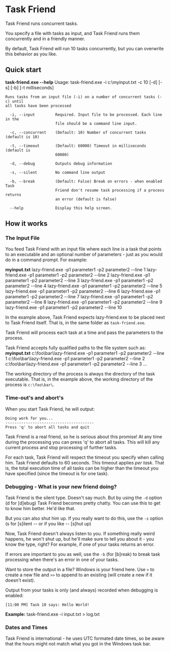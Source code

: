 ﻿# Task Friend
Task Friend runs concurrent tasks.

You specify a file with tasks as input, and Task Friend runs them concurrently and in a friendly manner.

By default, Task Friend will run 10 tasks concurrently, but you can overwrite this behavior as you like.

## Quick start

**task-friend.exe --help**
    Usage: task-friend.exe -i c:\myinput.txt -c 10 [-d] [-s] [-b] [-t milliseconds]

    Runs tasks from an input file (-i) on a number of concurrent tasks (-c) until
    all tasks have been processed

      -i, --input         Required. Input file to be processed. Each line in the
                          file should be a command line input.

      -c, --concurrent    (Default: 10) Number of concurrent tasks (default is 10)

      -t, --timeout       (Default: 60000) Timeout in milliseconds (default is
                          60000)

      -d, --debug         Outputs debug information

      -s, --silent        No command line output

      -b, --break         (Default: False) Break on errors - when enabled Task
                          Friend don't resume task processing if a process returns
                          an error (default is false)

      --help              Display this help screen.

## How it works
### The Input File
You feed Task Friend with an input file where each line is a task that points to an executable and an optional number of parameters - just as you would do in a command prompt. For example:

**myinput.txt**
    lazy-friend.exe -p1 parameter1 -p2 parameter2 --line 1
    lazy-friend.exe -p1 parameter1 -p2 parameter2 --line 2
    lazy-friend.exe -p1 parameter1 -p2 parameter2 --line 3
    lazy-friend.exe -p1 parameter1 -p2 parameter2 --line 4
    lazy-friend.exe -p1 parameter1 -p2 parameter2 --line 5
    lazy-friend.exe -p1 parameter1 -p2 parameter2 --line 6
    lazy-friend.exe -p1 parameter1 -p2 parameter2 --line 7
    lazy-friend.exe -p1 parameter1 -p2 parameter2 --line 8
    lazy-friend.exe -p1 parameter1 -p2 parameter2 --line 9
    lazy-friend.exe -p1 parameter1 -p2 parameter2 --line 10

In the example above, Task Friend expects lazy-friend.exe to be placed next to Task Friend itself. That is, in the same folder as `task-friend.exe`.

Task Friend will process each task at a time and pass the parameters to the process.

Task Friend accepts fully qualified paths to the file system such as:
**myinput.txt**
    c:\foo\bar\lazy-friend.exe -p1 parameter1 -p2 parameter2 --line 1
    c:\foo\bar\lazy-friend.exe -p1 parameter1 -p2 parameter2 --line 2
    c:\foo\bar\lazy-friend.exe -p1 parameter1 -p2 parameter2 --line 3
    ...

The working directory of the process is always the directory of the task executable. That is, in the example above, the working directory of the process is `c:\foo\bar\`.

### Time-out's and abort's
When you start Task Friend, he will output:

    Doing work for you...
    ---------------------------------------
    Press 'q' to abort all tasks and quit

Task Friend is a real friend, so he is serious about this promise! At any time during the processing you can press 'q' to abort all tasks. This will kill any current process and stop processing of further tasks.

For each task, Task Friend will respect the timeout you specify when calling him. Task Friend defaults to 60 seconds. This timeout applies *per task*. That is, the total execution time of all tasks can be higher than the timeout you have specified (since the timeout is for one task).

### Debugging - What is your new friend doing?
Task Friend is the silent type. Doesn't say much. But by using the `-d` option (d for [d]ebug) Task Friend becomes pretty chatty. You can use this to get to know him better. He'd like that.

But you can also shut him up. If you really want to do this, use the `-s` option (s for [s]ilent -- or if you like -- [s]hut up)

Now, Task Friend doesn't always listen to you. If something really weird happens, he won't shut up, but he'll make sure to tell you about it - you know the type, right? For example, if one of your tasks returns an error.

If errors are important to you as well, use the `-b` (for [b]reak) to break task processing when there's an error in one of your tasks.

Want to store the output in a file? Windows is your friend here. Use `>` to create a new file and `>>` to append to an existing (will create a new if it doesn't exist).

Output from your tasks is only (and always) recorded when debugging is enabled:

    [11:00 PM] Task 10 says: Hello World!

**Example:**
    task-friend.exe -i input.txt > log.txt

### Dates and Times
Task Friend is international - he uses UTC formated date times, so be aware that the hours might not match what you got in the Windows task bar.
